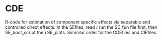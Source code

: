 # CDE
R-code for estimation of component specific effects via separable and controlled direct effects. 
In the SEfiles, read / run the SE_fun file first, then SE_boot_script then SE_plots. Simmilar order for the CDEfiles and CIFfiles.
